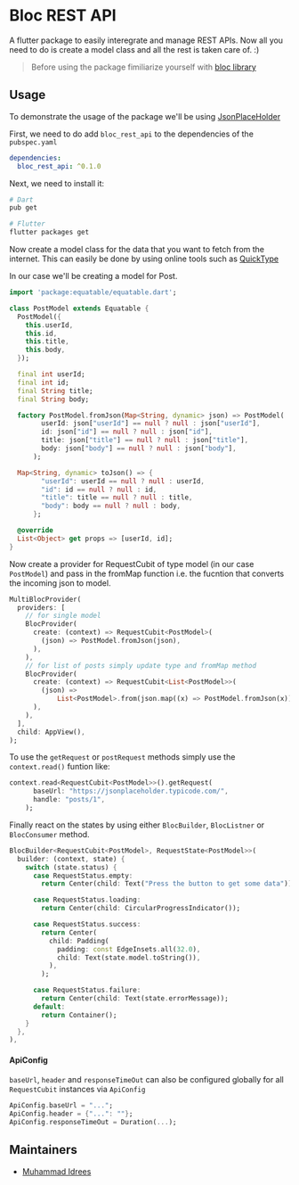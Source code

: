 # Bloc REST API

A flutter package to easily interegrate and manage REST APIs. Now all you need to do is create a model class and all the rest is taken care of. :)

> Before using the package fimiliarize yourself with [bloc library](https://bloclibrary.dev/#/)

## Usage

To demonstrate the usage of the package we'll be using [JsonPlaceHolder](https://jsonplaceholder.typicode.com/)

First, we need to do add `bloc_rest_api` to the dependencies of the `pubspec.yaml`

```yaml
dependencies:
  bloc_rest_api: ^0.1.0
```

Next, we need to install it:

```sh
# Dart
pub get

# Flutter
flutter packages get
```

Now create a model class for the data that you want to fetch from the internet. This can easily be done by using online tools such as [QuickType](https://app.quicktype.io/)

In our case we'll be creating a model for Post.

```dart
import 'package:equatable/equatable.dart';

class PostModel extends Equatable {
  PostModel({
    this.userId,
    this.id,
    this.title,
    this.body,
  });

  final int userId;
  final int id;
  final String title;
  final String body;

  factory PostModel.fromJson(Map<String, dynamic> json) => PostModel(
        userId: json["userId"] == null ? null : json["userId"],
        id: json["id"] == null ? null : json["id"],
        title: json["title"] == null ? null : json["title"],
        body: json["body"] == null ? null : json["body"],
      );

  Map<String, dynamic> toJson() => {
        "userId": userId == null ? null : userId,
        "id": id == null ? null : id,
        "title": title == null ? null : title,
        "body": body == null ? null : body,
      };

  @override
  List<Object> get props => [userId, id];
}
```

Now create a provider for RequestCubit of type model (in our case `PostModel`) and pass in the fromMap function i.e. the fucntion that converts the incoming json to model.

```dart
MultiBlocProvider(
  providers: [
    // for single model
    BlocProvider(
      create: (context) => RequestCubit<PostModel>(
        (json) => PostModel.fromJson(json),
      ),
    ),
    // for list of posts simply update type and fromMap method
    BlocProvider(
      create: (context) => RequestCubit<List<PostModel>>(
        (json) =>
            List<PostModel>.from(json.map((x) => PostModel.fromJson(x))),
      ),
    ),
  ],
  child: AppView(),
);
```

To use the `getRequest` or `postRequest` methods simply use the `context.read()` funtion like:

```dart
context.read<RequestCubit<PostModel>>().getRequest(
      baseUrl: "https://jsonplaceholder.typicode.com/",
      handle: "posts/1",
    );
```

Finally react on the states by using either `BlocBuilder`, `BlocListner` or `BlocConsumer` method.

```dart
BlocBuilder<RequestCubit<PostModel>, RequestState<PostModel>>(
  builder: (context, state) {
    switch (state.status) {
      case RequestStatus.empty:
        return Center(child: Text("Press the button to get some data"));

      case RequestStatus.loading:
        return Center(child: CircularProgressIndicator());

      case RequestStatus.success:
        return Center(
          child: Padding(
            padding: const EdgeInsets.all(32.0),
            child: Text(state.model.toString()),
          ),
        );

      case RequestStatus.failure:
        return Center(child: Text(state.errorMessage));
      default:
        return Container();
    }
  },
),
```

#### ApiConfig

`baseUrl`, `header` and `responseTimeOut` can also be configured globally for all `RequestCubit` instances via `ApiConfig`

```dart
ApiConfig.baseUrl = "...";
ApiConfig.header = {"...": ""};
ApiConfig.responseTimeOut = Duration(...);
```

## Maintainers

- [Muhammad Idrees](https://github.com/muhammadIdrees)
